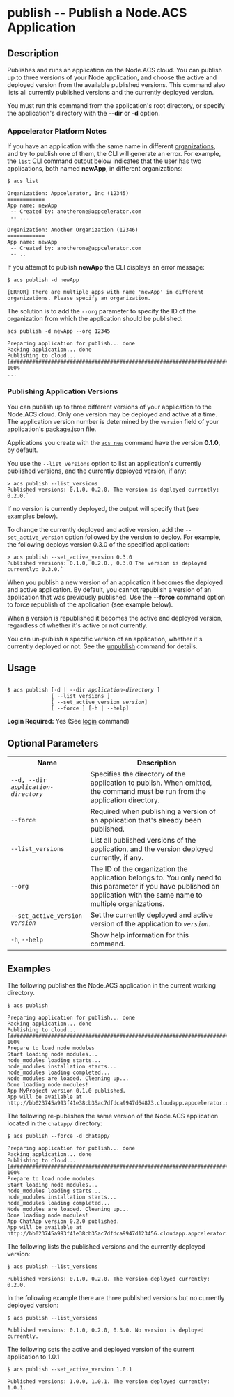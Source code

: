 
# publish -- Publish a Node.ACS Application

## Description

Publishes and runs an application on the Node.ACS cloud. You can publish up to three versions of
your Node application, and choose the active and deployed version from the available published
versions. This command also lists all currently published versions and the currently deployed
version.

You must run this command from the application's root directory, or specify the application's
directory with the **--dir** or **-d** option.

### Appcelerator Platform Notes ###

If you have an application with the same name in different [organizations](/platform/latest/#!/guide/Managing_Organizations), 
and try to publish one of them, the CLI will generate an error. For example, the [`list`](/cloud/latest/#!/guide/node_cli_list) 
CLI command output below indicates that the user has two applications, both named **newApp**, in different organizations:

    $ acs list

    Organization: Appcelerator, Inc (12345)
    ============ 
    App name: newApp
     -- Created by: anotherone@appcelerator.com
     -- ...
     
    Organization: Another Organization (12346)
    ============ 
    App name: newApp
     -- Created by: anotherone@appcelerator.com
     -- ..

If you attempt to publish **newApp** the CLI displays an error message:

    $ acs publish -d newApp
     
    [ERROR] There are multiple apps with name 'newApp' in different organizations. Please specify an organization.

The solution is to add the `--org` parameter to specify the ID of the organization from which the application should be published:

    acs publish -d newApp --org 12345
     
    Preparing application for publish... done
    Packing application... done
    Publishing to cloud...
    [##########################################################################] 100%
    ...


### Publishing Application Versions ###

You can publish up to three different versions of your application to the Node.ACS cloud. Only one
version may be deployed and active at a time. The application version number is determined by the
`version` field of your application's package.json file.

Applications you create with the [`acs
new`](http://docs.appcelerator.com/cloud/latest/#!/guide/node_cli_new)  command have the version **0.1.0**, by default.

You use the `--list_versions` option to list an application's currently published versions, and the
currently deployed version, if any:

```
> acs publish --list_versions
Published versions: 0.1.0, 0.2.0. The version is deployed currently: 0.2.0.`
```

If no version is currently deployed, the output will specify that (see examples below).

To change the currently deployed and active version, add the `--set_active_version` option followed
by the version to deploy. For example, the following deploys version 0.3.0 of the specified
application:

```
> acs publish --set_active_version 0.3.0
Published versions: 0.1.0, 0.2.0., 0.3.0 The version is deployed currently: 0.3.0.`
```

When you publish a new version of an application it becomes the deployed and active application. By
default, you cannot republish a version of an application that was previously published. Use the
**\--force** command option to force republish of the application (see example below).

When a version is republished it becomes the active and deployed version, regardless of whether it's
active or not currently.

You can un-publish a specific version of an application, whether it's currently deployed or not. See the 
[unpublish](http://docs.appcelerator.com/cloud/latest/#!/guide/node_cli_unpublish) command for details.

## Usage ##

<pre><code>
$ acs publish [-d | --dir <em>application-directory</em> ] 
              [ --list_versions ] 
              [ --set_active_version <em>version</em>] 
              [ --force ] [-h | --help]</code></pre>

**Login Required:** Yes (See [login](#!/guide/node_cli_login) command)

## Optional Parameters

<table class="doc-table">
    <tbody>
        <tr> 
            <th>Name</th>
            <th>Description</th>
        </tr>
        <tr>
            <td><code>--d, --dir <em>application-directory</em></code></td>
            <td>Specifies the directory of the application to publish. When omitted, 
            the command must be run from the application directory.</td>
        </tr>
        <tr>
            <td><code>--force</code></td>
            <td>Required when publishing a version of an application that's already been published. </td>
        </tr>
        <tr>
            <td><code>--list_versions</code></td>
            <td>List all published versions of the application, and the version deployed currently, if any.</td>
        </tr>
        <tr>
            <td><code>--org</code></td>
            <td>The ID of the organization the application belongs to. You only need to this parameter
            if you have published an application with the same name to multiple organizations.
             </td>
        </tr>
        <tr>
            <td><code>--set_active_version <em>version</em></code></td>
            <td>Set the currently deployed and active version of the application to <code><em>version</em></code>.</td>
        </tr>
        <tr>
            <td><code>-h</code>, <code>--help</code></td>
            <td>Show help information for this command.</td>
        </tr>
    </tbody>
</table>


## Examples

The following publishes the Node.ACS application in the current working directory.
    
    $ acs publish
    
    Preparing application for publish... done
    Packing application... done
    Publishing to cloud...
    [##########################################################################] 100%
    Prepare to load node modules
    Start loading node modules...
    node_modules loading starts...
    node_modules installation starts...
    node_modules loading completed...
    Node modules are loaded. Cleaning up...
    Done loading node modules!
    App MyProject version 0.1.0 published.
    App will be available at http://bb023745a993f41e38cb35ac7dfdca9947d64873.cloudapp.appcelerator.com

The following re-publishes the same version of the Node.ACS application located in the `chatapp/` directory:
    
    $ acs publish --force -d chatapp/
    
    Preparing application for publish... done
    Packing application... done
    Publishing to cloud...
    [##########################################################################] 100%
    Prepare to load node modules
    Start loading node modules...
    node_modules loading starts...
    node_modules installation starts...
    node_modules loading completed...
    Node modules are loaded. Cleaning up...
    Done loading node modules!
    App ChatApp version 0.2.0 published.
    App will be available at http://bb023745a993f41e38cb35ac7dfdca9947d123456.cloudapp.appcelerator.com


The following lists the published versions and the currently deployed version: 

    $ acs publish --list_versions

    Published versions: 0.1.0, 0.2.0. The version deployed currently: 0.2.0.

In the following example there are three published versions but no currently deployed version:

    $ acs publish --list_versions

    Published versions: 0.1.0, 0.2.0, 0.3.0. No version is deployed currently.

The following sets the active and deployed version of the current application to 1.0.1

    $ acs publish --set_active_version 1.0.1

    Published versions: 1.0.0, 1.0.1. The version deployed currently: 1.0.1.
